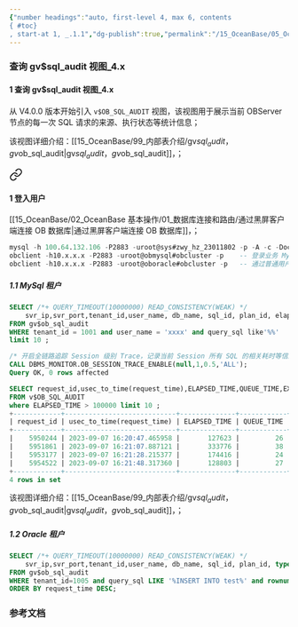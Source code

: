 ```yaml
---
{"number headings":"auto, first-level 4, max 6, contents
{ #toc}
, start-at 1, _.1.1","dg-publish":true,"permalink":"/15_OceanBase/05_OceanBase 性能调优/Sql 调优指南/查询 gv, ob_sql_audit 视图_4.x/","dgPassFrontmatter":true}
---
```




### 查询 gv$sql_audit 视图_4.x
#### 1 查询 gv$sql_audit 视图_4.x
从 V4.0.0 版本开始引入 `v$OB_SQL_AUDIT` 视图，该视图用于展示当前 OBServer 节点的每一次 SQL 请求的来源、执行状态等统计信息；

该视图详细介绍：[[15_OceanBase/99_内部表介绍/gv$sql_audit，gv$ob_sql_audit\|gv$sql_audit，gv$ob_sql_audit]]，；


<div class="transclusion internal-embed is-loaded"><a class="markdown-embed-link" href="/15-ocean-base/05-ocean-base/sql/gv-sql-audit-2-x-3-x/#1" aria-label="Open link"><svg xmlns="http://www.w3.org/2000/svg" width="24" height="24" viewBox="0 0 24 24" fill="none" stroke="currentColor" stroke-width="2" stroke-linecap="round" stroke-linejoin="round" class="svg-icon lucide-link"><path d="M10 13a5 5 0 0 0 7.54.54l3-3a5 5 0 0 0-7.07-7.07l-1.72 1.71"></path><path d="M14 11a5 5 0 0 0-7.54-.54l-3 3a5 5 0 0 0 7.07 7.07l1.71-1.71"></path></svg></a><div class="markdown-embed">



#### 1 登入用户
[[15_OceanBase/02_OceanBase 基本操作/01_数据库连接和路由/通过黑屏客户端连接 OB 数据库\|通过黑屏客户端连接 OB 数据库]]，；
```sql
mysql -h 100.64.132.106 -P2883 -uroot@sys#zwy_hz_23011802 -p -A -c -Doceanbas  -- 需要输入密码，连接集群系统租户
obclient -h10.x.x.x -P2883 -uroot@obmysql#obcluster -p    -- 登录业务 MySql 租户
obclient -h10.x.x.x -P2883 -uroot@oboracle#obcluster -p   -- 通过普通用户登录 Oracle 租户
```


</div></div>



##### 1.1 MySql 租户
```sql
SELECT /*+ QUERY_TIMEOUT(10000000) READ_CONSISTENCY(WEAK) */ 
	svr_ip,svr_port,tenant_id,user_name, db_name, sql_id, plan_id, elapsed_time, execute_time, query_sql 
FROM gv$ob_sql_audit 
WHERE tenant_id = 1001 and user_name = 'xxxx' and query_sql like'%%'
limit 10 ;

/* 开启全链路追踪 Session 级别 Trace，记录当前 Session 所有 SQL 的相关耗时等信息，采样频率为 50%。*/
CALL DBMS_MONITOR.OB_SESSION_TRACE_ENABLE(null,1,0.5,'ALL');
Query OK, 0 rows affected

SELECT request_id,usec_to_time(request_time),ELAPSED_TIME,QUEUE_TIME,EXECUTE_TIME,FLT_TRACE_ID,QUERY_SQL 
FROM v$OB_SQL_AUDIT 
where ELAPSED_TIME > 100000 limit 10 ;
+------------+----------------------------+--------------+------------+--------------+--------------------------------------+--------------------------------------------------------------------------------------------------------------------------------------------------------------------+
| request_id | usec_to_time(request_time) | ELAPSED_TIME | QUEUE_TIME | EXECUTE_TIME | FLT_TRACE_ID                         | QUERY_SQL                                                                                                                                                          |
+------------+----------------------------+--------------+------------+--------------+--------------------------------------+--------------------------------------------------------------------------------------------------------------------------------------------------------------------+
|    5950244 | 2023-09-07 16:20:47.465958 |       127623 |         26 |       127206 | 000604c0-8981-9184-518a-e234439d873c | CREATE TABLE tbl2(c1 INT PRIMARY KEY,c2 INT)                                                                                                                       |
|    5951861 | 2023-09-07 16:21:07.887121 |       333776 |         38 |       310298 |                                      | ALTER TABLE tbl2 ADD CONSTRAINT fk1 FOREIGN KEY (c2) REFERENCES tbl3(c1) ON UPDATE SET NULL                                                                        |
|    5953177 | 2023-09-07 16:21:28.215377 |       174416 |         24 |       174186 | 000604c0-8bef-5afb-f9d3-2ee0dfab4c8f | SELECT request_id,usec_to_time(request_time),ELAPSED_TIME,QUEUE_TIME,EXECUTE_TIME,FLT_TRACE_ID,QUERY_SQL FROM v$OB_SQL_AUDIT where ELAPSED_TIME > 100000           |
|    5954522 | 2023-09-07 16:21:48.317360 |       128803 |         27 |       128542 | 000604c0-8d22-1659-7b0c-a0ac0645894d | SELECT request_id,usec_to_time(request_time),ELAPSED_TIME,QUEUE_TIME,EXECUTE_TIME,FLT_TRACE_ID,QUERY_SQL FROM v$OB_SQL_AUDIT where ELAPSED_TIME > 100000  limit 10 |
+------------+----------------------------+--------------+------------+--------------+--------------------------------------+--------------------------------------------------------------------------------------------------------------------------------------------------------------------+
4 rows in set
```
该视图详细介绍：[[15_OceanBase/99_内部表介绍/gv$sql_audit，gv$ob_sql_audit\|gv$sql_audit，gv$ob_sql_audit]]，；


##### 1.2 Oracle 租户
```sql
SELECT /*+ QUERY_TIMEOUT(10000000) READ_CONSISTENCY(WEAK) */ 
	svr_ip,svr_port,tenant_id,user_name, db_name, sql_id, plan_id, type, elapsed_time, execute_time, query_sql 
FROM gv$ob_sql_audit 
WHERE tenant_id=1005 and query_sql LIKE '%INSERT INTO test%' and rownum <= 10 
ORDER BY request_time DESC;
```



### 参考文档



